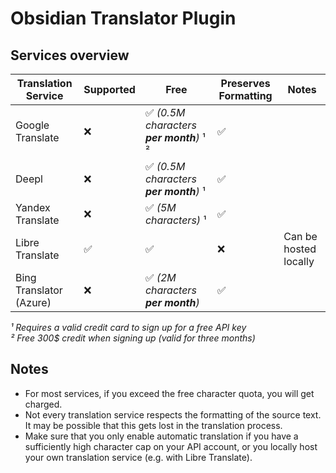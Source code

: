# Obsidian Translator Plugin



## Services overview

| Translation Service     | Supported | Free                                    | Preserves Formatting | Notes                 |
|-------------------------|-----------|-----------------------------------------|----------------------|-----------------------|
| Google Translate        | ❌         | ✅ *(0.5M characters **per month**)* ¹ ² | ✅                    |                       |
| Deepl                   | ❌         | ✅  *(0.5M characters **per month**)* ¹  | ✅                    |                       |
| Yandex Translate        | ❌         | ✅ *(5M characters)* ¹                   | ✅                    |                       |
| Libre Translate         | ✅         | ✅                                       | ❌                    | Can be hosted locally |
| Bing Translator (Azure) | ❌         | ✅  *(2M characters **per month**)*      | ✅                    |                       |

_¹ Requires a valid credit card to sign up for a free API key_<br>
_² Free 300$ credit when signing up (valid for three months)_<br> 

## Notes

- For most services, if you exceed the free character quota, you will get charged. 
- Not every translation service respects the formatting of the source text. It may be possible that this gets lost in
  the translation process.
- Make sure that you only enable automatic translation if you have a sufficiently high character cap on your API
  account, or you locally host your own translation service (e.g. with Libre Translate).
